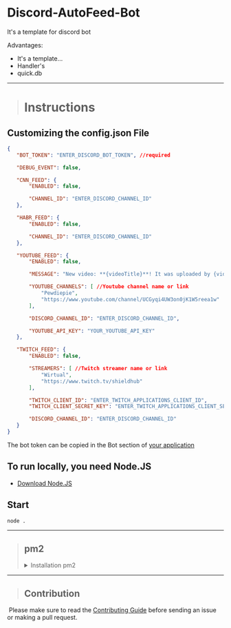 # Discord-AutoFeed-Bot
It's a template for discord bot

Advantages:
 - It's a template...
 - Handler's
 - quick.db

---

> # Instructions
## Customizing the config.json File
 ```json
 {
    "BOT_TOKEN": "ENTER_DISCORD_BOT_TOKEN", //required

    "DEBUG_EVENT": false,

    "CNN_FEED": {
        "ENABLED": false,

        "CHANNEL_ID": "ENTER_DISCORD_CHANNEL_ID"
    },

    "HABR_FEED": {
        "ENABLED": false,

        "CHANNEL_ID": "ENTER_DISCORD_CHANNEL_ID"
    },

    "YOUTUBE_FEED": {
        "ENABLED": false,

        "MESSAGE": "New video: **{videoTitle}**! It was uploaded by {videoAuthorName} at {videoPubDate}! Here is the link: {videoURL}",

        "YOUTUBE_CHANNELS": [ //Youtube channel name or link
            "Pewdiepie",
            "https://www.youtube.com/channel/UCGyqi4UW3on0jK1W5reea1w"
        ],

        "DISCORD_CHANNEL_ID": "ENTER_DISCORD_CHANNEL_ID",

        "YOUTUBE_API_KEY": "YOUR_YOUTUBE_API_KEY"
    },

    "TWITCH_FEED": {
        "ENABLED": false,

        "STREAMERS": [ //Twitch streamer name or link
            "Wirtual",
            "https://www.twitch.tv/shieldhub"
        ],

        "TWITCH_CLIENT_ID": "ENTER_TWITCH_APPLICATIONS_CLIENT_ID",
        "TWITCH_CLIENT_SECRET_KEY": "ENTER_TWITCH_APPLICATIONS_CLIENT_SECRET_API_KEY",

        "DISCORD_CHANNEL_ID": "ENTER_DISCORD_CHANNEL_ID"
    }
 }
 ```
 
The bot token can be copied in the Bot section of [your application](https://discord.com/developers/applications)

## To run locally, you need Node.JS
 - [Download Node.JS](https://nodejs.org/en/)

## Start
 ```sh
 node .
 ```

---

> ## pm2
> <details>
> <summary>Installation pm2</summary>
> 
> 
> ## Install pm2
> ```sh 
> npm install --global pm2
> ```
> 
> ## Startup
>  - [Check this](https://futurestud.io/tutorials/pm2-restart-processes-after-system-reboot)
> 
> ## Starting
>  ```sh
>  pm2 start . --name "Code bot" --watch
>  ```
> 
> ## Base commands for Neophyte's
>  ```sh
> pm2 list - show all process
> 
> pm2 stop (id) - stopping process
> 
> pm2 logs (. or id) - show logs
>  ```
> more in `pm2 -h` or [this](https://pm2.keymetrics.io/docs/usage/quick-start/) and Google 😉
> 
> ---
> 
> ## If you want to use nodemon and pm2
>  - [Check this](https://stackoverflow.com/questions/69457892/nodemon-watch-vs-pm2-watch)
> 
> </details>

---

> ## Contribution
​
Please make sure to read the [Contributing Guide](CONTRIBUTING.md) before sending an issue or making a pull request.
